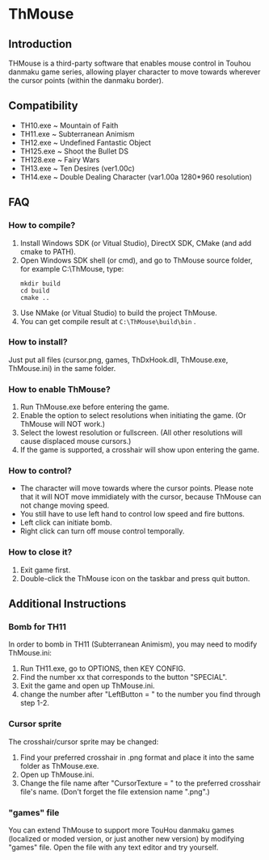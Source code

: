 ThMouse
=======

Introduction
------------

THMouse is a third-party software that enables mouse control in Touhou danmaku game series, allowing player character to move towards wherever the cursor points (within the danmaku border).

Compatibility
-------------

* TH10.exe ~ Mountain of Faith 
* TH11.exe ~ Subterranean Animism 
* TH12.exe ~ Undefined Fantastic Object 
* TH125.exe ~ Shoot the Bullet DS
* TH128.exe ~ Fairy Wars 
* TH13.exe ~ Ten Desires (ver1.00c)
* TH14.exe ~ Double Dealing Character (var1.00a 1280*960 resolution)

FAQ
---

### How to compile?
1. Install Windows SDK (or Vitual Studio), DirectX SDK, CMake (and add cmake to PATH).
2. Open Windows SDK shell (or cmd), and go to ThMouse source folder, for example C:\ThMouse, type:
    ```
    mkdir build
    cd build
    cmake ..
    ```
3. Use NMake (or Vitual Studio) to build the project ThMouse. 
4. You can get compile result at `C:\ThMouse\build\bin` .

### How to install?

Just put all files (cursor.png, games, ThDxHook.dll, ThMouse.exe, ThMouse.ini) in the same folder.

### How to enable ThMouse?

1. Run ThMouse.exe before entering the game.
2. Enable the option to select resolutions when initiating the game. (Or ThMouse will NOT work.)
3. Select the lowest resolution or fullscreen. (All other resolutions will cause displaced mouse cursors.)
4. If the game is supported, a crosshair will show upon entering the game.

### How to control?

* The character will move towards where the cursor points. Please note that it will NOT move immidiately with the cursor, because ThMouse can not change moving speed.
* You still have to use left hand to control low speed and fire buttons.
* Left click can initiate bomb.
* Right click can turn off mouse control temporally.

### How to close it?

1. Exit game first.
2. Double-click the ThMouse icon on the taskbar and press quit button.

Additional Instructions
-----------------------

### Bomb for TH11

In order to bomb in TH11 (Subterranean Animism), you may need to modify ThMouse.ini:

1. Run TH11.exe, go to OPTIONS, then KEY CONFIG.
2. Find the number xx that corresponds to the button "SPECIAL".
3. Exit the game and open up ThMouse.ini.
4. change the number after "LeftButton = " to the number you find through step 1-2.

### Cursor sprite

The crosshair/cursor sprite may be changed:

1. Find your preferred crosshair in .png format and place it into the same folder as ThMouse.exe.
2. Open up ThMouse.ini.
3. Change the file name after "CursorTexture = " to the preferred crosshair file's name. (Don't forget the file extension name ".png".)

### "games" file

You can extend ThMouse to support more TouHou danmaku games (localized or moded version, or just another new version) by modifying "games" file.
Open the file with any text editor and try yourself.